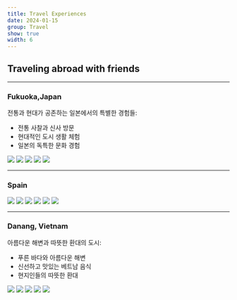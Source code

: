 ```yaml
---
title: Travel Experiences
date: 2024-01-15
group: Travel
show: true
width: 6
---
```


## Traveling abroad with friends

---

### Fukuoka,Japan
전통과 현대가 공존하는 일본에서의 특별한 경험들:
- 전통 사찰과 신사 방문
- 현대적인 도시 생활 체험
- 일본의 독특한 문화 경험

<div class="scroll-gallery-rect">
  <img src="/assets/images/japan1.jpg">
  <img src="/assets/images/japan2.jpg">
  <img src="/assets/images/japan3.jpg">
  <img src="/assets/images/japan4.jpg">
  <img src="/assets/images/japan5.jpg">
</div>

---

### Spain

<div class="scroll-gallery-rect">
  <img src="/assets/images/spain1.jpg">
  <img src="/assets/images/spain2.jpg">
  <img src="/assets/images/spain3.jpg">
  <img src="/assets/images/spain4.jpg">
  <img src="/assets/images/spain5.jpg">
  <img src="/assets/images/spain6.jpg">
</div>

---

### Danang, Vietnam
아름다운 해변과 따뜻한 환대의 도시:
- 푸른 바다와 아름다운 해변
- 신선하고 맛있는 베트남 음식
- 현지인들의 따뜻한 환대

<div class="scroll-gallery-rect">
  <img src="/assets/images/danang1.jpg">
  <img src="/assets/images/danang2.jpg">
  <img src="/assets/images/danang3.jpg">
  <img src="/assets/images/danang4.jpg">
  <img src="/assets/images/danang5.jpg">
</div>
